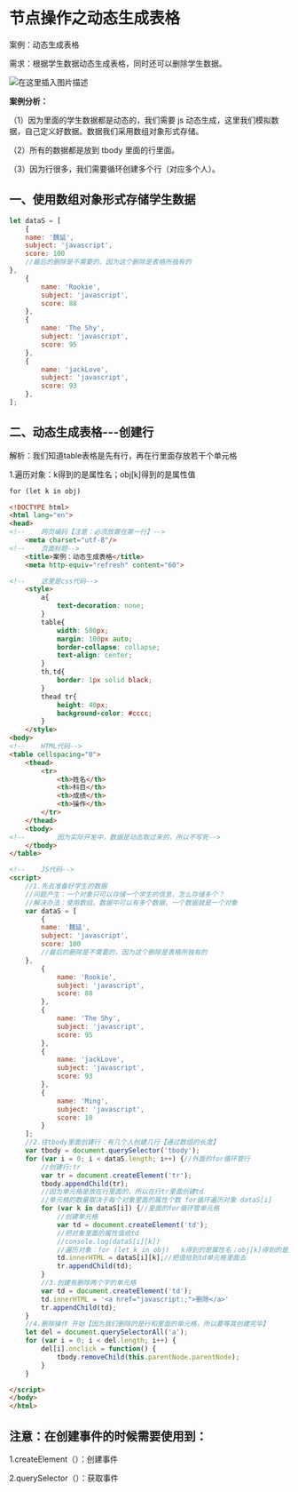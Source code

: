 # 节点操作之动态生成表格

案例：动态生成表格

需求：根据学生数据动态生成表格，同时还可以删除学生数据。

![在这里插入图片描述](https://img-blog.csdnimg.cn/7e85708663164c2992c495c80d4edb36.png?x-oss-process=image/watermark,type_ZHJvaWRzYW5zZmFsbGJhY2s,shadow_50,text_Q1NETiBAX1RvdWdoX0dpcmw=,size_20,color_FFFFFF,t_70,g_se,x_16#pic_center)

**案例分析：**

（1）因为里面的学生数据都是动态的，我们需要 js 动态生成，这里我们模拟数据，自己定义好数据。数据我们采用数组对象形式存储。

（2）所有的数据都是放到 tbody 里面的行里面。

（3）因为行很多，我们需要循环创建多个行（对应多个人）。

## 一、使用数组对象形式存储学生数据

```javascript
let dataS = [
    {
    name: '魏延',
    subject: 'javascript',
    score: 100
    //最后的删除是不需要的，因为这个删除是表格所独有的
},
    {
        name: 'Rookie',
        subject: 'javascript',
        score: 88
    },
    {
        name: 'The Shy',
        subject: 'javascript',
        score: 95
    },
    {
        name: 'jackLove',
        subject: 'javascript',
        score: 93
    },
];
```

## 二、动态生成表格---创建行

解析：我们知道table表格是先有行，再在行里面存放若干个单元格

1.遍历对象：k得到的是属性名；obj[k]得到的是属性值

```html
for (let k in obj)
```

```html
<!DOCTYPE html>
<html lang="en">
<head>
<!--    网页编码【注意：必须放置在第一行】-->
    <meta charset="utf-8"/>
<!--    页面标题-->
    <title>案例：动态生成表格</title>
    <meta http-equiv="refresh" content="60">

<!--    这里是css代码-->
    <style>
        a{
            text-decoration: none;
        }
        table{
            width: 500px;
            margin: 100px auto;
            border-collapse: collapse;
            text-align: center;
        }
        th,td{
            border: 1px solid black;
        }
        thead tr{
            height: 40px;
            background-color: #cccc;
        }
    </style>
<body>
<!--    HTML代码-->
<table cellspacing="0">
    <thead>
        <tr>
            <th>姓名</th>
            <th>科目</th>
            <th>成绩</th>
            <th>操作</th>
        </tr>
    </thead>
    <tbody>
<!--        因为实际开发中，数据是动态取过来的，所以不写死-->
    </tbody>
</table>

<!--    JS代码-->
<script>
    //1.先去准备好学生的数据
    //问题产生：一个对象只可以存储一个学生的信息，怎么存储多个？
    //解决办法：使用数组，数据中可以有多个数据，一个数据就是一个对象
    var dataS = [
        {
        name: '魏延',
        subject: 'javascript',
        score: 100
        //最后的删除是不需要的，因为这个删除是表格所独有的
    },
        {
            name: 'Rookie',
            subject: 'javascript',
            score: 88
        },
        {
            name: 'The Shy',
            subject: 'javascript',
            score: 95
        },
        {
            name: 'jackLove',
            subject: 'javascript',
            score: 93
        },
        {
            name: 'Ming',
            subject: 'javascript',
            score: 10
        }
    ];
    //2.往tbody里面创建行：有几个人创建几行【通过数组的长度】
    var tbody = document.querySelector('tbody');
    for (var i = 0; i < dataS.length; i++) {//外面的for循环管行
        //创建行:tr
        var tr = document.createElement('tr');
        tbody.appendChild(tr);
        //因为单元格是放在行里面的，所以在行tr里面创建td
        //单元格的数量取决于每个对象里面的属性个数 for循环遍历对象 dataS[i]
        for (var k in dataS[i]) {//里面的for循环管单元格
            //创建单元格
            var td = document.createElement('td');
            //把对象里面的属性值给td
            //console.log(dataS[i][k])
            //遍历对象：for (let k in obj)   k得到的是属性名；obj[k]得到的是属性值
            td.innerHTML = dataS[i][k];//把值给到td单元格里面去
            tr.appendChild(td);
        }
        //3.创建有删除两个字的单元格
        var td = document.createElement('td');
        td.innerHTML = '<a href="javascript:;">删除</a>'
        tr.appendChild(td);
    }
    //4.删除操作 开始【因为我们删除的是行和里面的单元格，所以要等其创建完毕】
    let del = document.querySelectorAll('a');
    for (var i = 0; i < del.length; i++) {
        del[i].onclick = function() {
            tbody.removeChild(this.parentNode.parentNode);
        }
    }

</script>
</body>
</html>
```

## 注意：在创建事件的时候需要使用到：

1.createElement（）：创建事件

2.querySelector（）：获取事件
